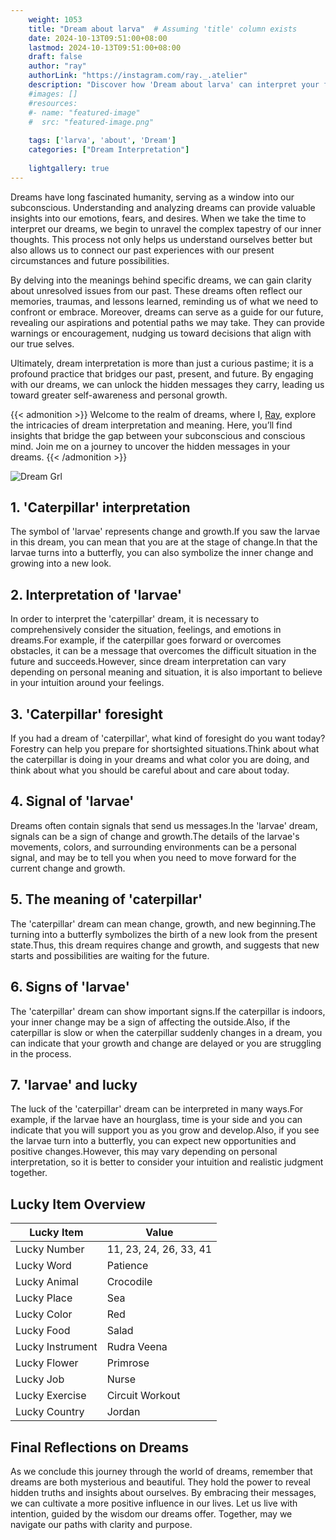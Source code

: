 ```yaml
---
    weight: 1053
    title: "Dream about larva"  # Assuming 'title' column exists
    date: 2024-10-13T09:51:00+08:00
    lastmod: 2024-10-13T09:51:00+08:00
    draft: false
    author: "ray"
    authorLink: "https://instagram.com/ray._.atelier"
    description: "Discover how 'Dream about larva' can interpret your future and uncover its significant meanings in your life."
    #images: []
    #resources:
    #- name: "featured-image"
    #  src: "featured-image.png"
    
    tags: ['larva', 'about', 'Dream']
    categories: ["Dream Interpretation"]
    
    lightgallery: true
---
```

    
Dreams have long fascinated humanity, serving as a window into our subconscious. Understanding and analyzing dreams can provide valuable insights into our emotions, fears, and desires. When we take the time to interpret our dreams, we begin to unravel the complex tapestry of our inner thoughts. This process not only helps us understand ourselves better but also allows us to connect our past experiences with our present circumstances and future possibilities.

By delving into the meanings behind specific dreams, we can gain clarity about unresolved issues from our past. These dreams often reflect our memories, traumas, and lessons learned, reminding us of what we need to confront or embrace. Moreover, dreams can serve as a guide for our future, revealing our aspirations and potential paths we may take. They can provide warnings or encouragement, nudging us toward decisions that align with our true selves.

Ultimately, dream interpretation is more than just a curious pastime; it is a profound practice that bridges our past, present, and future. By engaging with our dreams, we can unlock the hidden messages they carry, leading us toward greater self-awareness and personal growth.

{{< admonition >}}
Welcome to the realm of dreams, where I, [Ray](https://instagram.com/ray._.atelier), explore the intricacies of dream interpretation and meaning. Here, you’ll find insights that bridge the gap between your subconscious and conscious mind. Join me on a journey to uncover the hidden messages in your dreams.
{{< /admonition >}}

![Dream Grl](https://cdn.pixabay.com/photo/2017/11/02/03/35/gothic-2910057_1280.jpg "Dream Grl")

## 1. 'Caterpillar' interpretation
The symbol of 'larvae' represents change and growth.If you saw the larvae in this dream, you can mean that you are at the stage of change.In that the larvae turns into a butterfly, you can also symbolize the inner change and growing into a new look.

## 2. Interpretation of 'larvae'
In order to interpret the 'caterpillar' dream, it is necessary to comprehensively consider the situation, feelings, and emotions in dreams.For example, if the caterpillar goes forward or overcomes obstacles, it can be a message that overcomes the difficult situation in the future and succeeds.However, since dream interpretation can vary depending on personal meaning and situation, it is also important to believe in your intuition around your feelings.

## 3. 'Caterpillar' foresight
If you had a dream of 'caterpillar', what kind of foresight do you want today?Forestry can help you prepare for shortsighted situations.Think about what the caterpillar is doing in your dreams and what color you are doing, and think about what you should be careful about and care about today.

## 4. Signal of 'larvae'
Dreams often contain signals that send us messages.In the 'larvae' dream, signals can be a sign of change and growth.The details of the larvae's movements, colors, and surrounding environments can be a personal signal, and may be to tell you when you need to move forward for the current change and growth.

## 5. The meaning of 'caterpillar'
The 'caterpillar' dream can mean change, growth, and new beginning.The turning into a butterfly symbolizes the birth of a new look from the present state.Thus, this dream requires change and growth, and suggests that new starts and possibilities are waiting for the future.

## 6. Signs of 'larvae'
The 'caterpillar' dream can show important signs.If the caterpillar is indoors, your inner change may be a sign of affecting the outside.Also, if the caterpillar is slow or when the caterpillar suddenly changes in a dream, you can indicate that your growth and change are delayed or you are struggling in the process.

## 7. 'larvae' and lucky
The luck of the 'caterpillar' dream can be interpreted in many ways.For example, if the larvae have an hourglass, time is your side and you can indicate that you will support you as you grow and develop.Also, if you see the larvae turn into a butterfly, you can expect new opportunities and positive changes.However, this may vary depending on personal interpretation, so it is better to consider your intuition and realistic judgment together.

## Lucky Item Overview
| Lucky Item          | Value              |
|---------------|--------------------|
| Lucky Number        | 11, 23, 24, 26, 33, 41  |
| Lucky Word          | Patience |
| Lucky Animal        | Crocodile |
| Lucky Place         | Sea     |
| Lucky Color         | Red     |
| Lucky Food          | Salad      |
| Lucky Instrument    | Rudra Veena |
| Lucky Flower        | Primrose    |
| Lucky Job           | Nurse       |
| Lucky Exercise      | Circuit Workout  |
| Lucky Country       | Jordan    |


##  Final Reflections on Dreams

As we conclude this journey through the world of dreams, remember that dreams are both mysterious and beautiful. They hold the power to reveal hidden truths and insights about ourselves. By embracing their messages, we can cultivate a more positive influence in our lives. Let us live with intention, guided by the wisdom our dreams offer. Together, may we navigate our paths with clarity and purpose.
